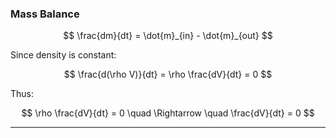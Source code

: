 ### **Mass Balance**

$$
\frac{dm}{dt} = \dot{m}_{in} - \dot{m}_{out}
$$

Since density is constant:

$$
\frac{d(\rho V)}{dt} = \rho \frac{dV}{dt} = 0
$$

Thus:

$$
\rho \frac{dV}{dt} = 0 \quad \Rightarrow \quad \frac{dV}{dt} = 0
$$

______________________________________________________________________
```{tableofcontents}
```